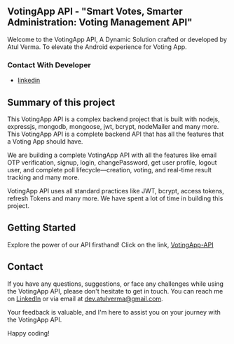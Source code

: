 ﻿## VotingApp API - "Smart Votes, Smarter Administration: Voting Management API"

Welcome to the VotingApp API, A Dynamic Solution crafted or developed by Atul Verma. To elevate the Android experience for Voting App.

### Contact With Developer

- [linkedin](https://www.linkedin.com/in/atulverma-up45/)

## Summary of this project

This VotingApp API is a complex backend project that is built with nodejs, expressjs, mongodb, mongoose, jwt, bcrypt, nodeMailer and many more. This VotingApp API is a complete backend API that has all the features that a Voting App should have.

We are building a complete VotingApp API with all the features like  email OTP verification, signup, login, changePassword, get user profile, logout user, and complete poll lifecycle—creation, voting, and real-time result tracking and many more.

VotingApp API uses all standard practices like JWT, bcrypt, access tokens, refresh Tokens and many more. We have spent a lot of time in building this project.

## Getting Started

Explore the power of our API firsthand! Click on the link,
[VotingApp-API](https://votingapp-u3jq.onrender.com/)  


## Contact

If you have any questions, suggestions, or face any challenges while using the VotingApp API, please don't hesitate to get in touch. You can reach me on [LinkedIn](https://www.linkedin.com/in/atulverma-up45/) or via email at dev.atulverma@gmail.com.

Your feedback is valuable, and I'm here to assist you on your journey with the VotingApp API.

Happy coding!
